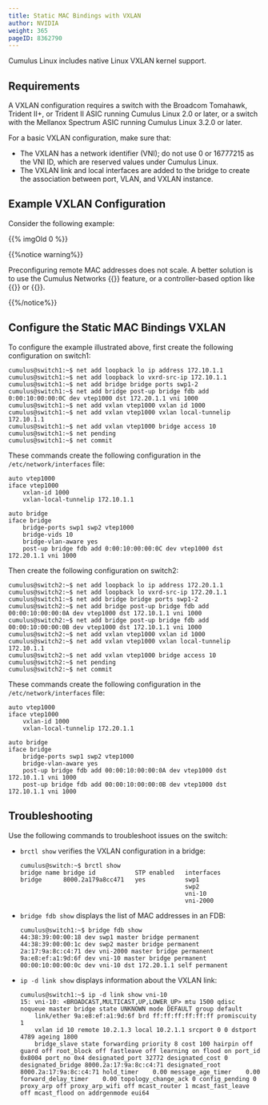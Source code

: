```yaml
---
title: Static MAC Bindings with VXLAN
author: NVIDIA
weight: 365
pageID: 8362790
---
```

Cumulus Linux includes native Linux VXLAN kernel support.

## Requirements

A VXLAN configuration requires a switch with the Broadcom Tomahawk,
Trident II+, or Trident II ASIC running Cumulus Linux 2.0 or later, or a
switch with the Mellanox Spectrum ASIC running Cumulus Linux 3.2.0 or
later.

For a basic VXLAN configuration, make sure that:

  - The VXLAN has a network identifier (VNI); do not use 0 or 16777215
    as the VNI ID, which are reserved values under Cumulus Linux.
  - The VXLAN link and local interfaces are added to the bridge to
    create the association between port, VLAN, and VXLAN instance.

## Example VXLAN Configuration

Consider the following example:

{{% imgOld 0 %}}

{{%notice warning%}}

Preconfiguring remote MAC addresses does not scale. A better solution is
to use the Cumulus Networks
{{<link url="Lightweight-Network-Virtualization-Overview" text="Lightweight Network Virtualization">}}
feature, or a controller-based option like
{{<link url="Integrating-Hardware-VTEPs-with-Midokura-MidoNet-and-OpenStack" text="Midokura MidoNet and OpenStack">}}
or {{<link url="Integrating-Hardware-VTEPs-with-VMware-NSX-V" text="VMware NSX-V">}}.

{{%/notice%}}

## Configure the Static MAC Bindings VXLAN

To configure the example illustrated above, first create the following
configuration on switch1:

    cumulus@switch1:~$ net add loopback lo ip address 172.10.1.1
    cumulus@switch1:~$ net add loopback lo vxrd-src-ip 172.10.1.1
    cumulus@switch1:~$ net add bridge bridge ports swp1-2
    cumulus@switch1:~$ net add bridge post-up bridge fdb add 0:00:10:00:00:0C dev vtep1000 dst 172.20.1.1 vni 1000
    cumulus@switch1:~$ net add vxlan vtep1000 vxlan id 1000
    cumulus@switch1:~$ net add vxlan vtep1000 vxlan local-tunnelip 172.10.1.1
    cumulus@switch1:~$ net add vxlan vtep1000 bridge access 10
    cumulus@switch1:~$ net pending
    cumulus@switch1:~$ net commit 

These commands create the following configuration in the
`/etc/network/interfaces` file:

    auto vtep1000
    iface vtep1000
        vxlan-id 1000
        vxlan-local-tunnelip 172.10.1.1
     
    auto bridge
    iface bridge
        bridge-ports swp1 swp2 vtep1000
        bridge-vids 10
        bridge-vlan-aware yes
        post-up bridge fdb add 0:00:10:00:00:0C dev vtep1000 dst 172.20.1.1 vni 1000

Then create the following configuration on switch2:

    cumulus@switch2:~$ net add loopback lo ip address 172.20.1.1
    cumulus@switch2:~$ net add loopback lo vxrd-src-ip 172.20.1.1
    cumulus@switch1:~$ net add bridge bridge ports swp1-2
    cumulus@switch2:~$ net add bridge post-up bridge fdb add 00:00:10:00:00:0A dev vtep1000 dst 172.10.1.1 vni 1000
    cumulus@switch2:~$ net add bridge post-up bridge fdb add 00:00:10:00:00:0B dev vtep1000 dst 172.10.1.1 vni 1000
    cumulus@switch2:~$ net add vxlan vtep1000 vxlan id 1000
    cumulus@switch2:~$ net add vxlan vtep1000 vxlan local-tunnelip 172.10.1.1
    cumulus@switch2:~$ net add vxlan vtep1000 bridge access 10
    cumulus@switch2:~$ net pending
    cumulus@switch2:~$ net commit

These commands create the following configuration in the
`/etc/network/interfaces` file:

    auto vtep1000
    iface vtep1000
        vxlan-id 1000
        vxlan-local-tunnelip 172.20.1.1
     
    auto bridge
    iface bridge
        bridge-ports swp1 swp2 vtep1000
        bridge-vlan-aware yes
        post-up bridge fdb add 00:00:10:00:00:0A dev vtep1000 dst 172.10.1.1 vni 1000
        post-up bridge fdb add 00:00:10:00:00:0B dev vtep1000 dst 172.10.1.1 vni 1000

## Troubleshooting

Use the following commands to troubleshoot issues on the switch:

  - `brctl show` verifies the VXLAN configuration in a bridge:

        cumulus@switch:~$ brctl show
        bridge name bridge id           STP enabled   interfaces
        bridge      8000.2a179a8cc471   yes           swp1
                                                      swp2
                                                      vni-10
                                                      vni-2000

  - `bridge fdb show` displays the list of MAC addresses in an FDB:

        cumulus@switch1:~$ bridge fdb show
        44:38:39:00:00:18 dev swp1 master bridge permanent
        44:38:39:00:00:1c dev swp2 master bridge permanent
        2a:17:9a:8c:c4:71 dev vni-2000 master bridge permanent
        9a:e8:ef:a1:9d:6f dev vni-10 master bridge permanent
        00:00:10:00:00:0c dev vni-10 dst 172.20.1.1 self permanent

  - `ip -d link show` displays information about the VXLAN link:

        cumulus@switch1:~$ ip -d link show vni-10
        15: vni-10: <BROADCAST,MULTICAST,UP,LOWER_UP> mtu 1500 qdisc noqueue master bridge state UNKNOWN mode DEFAULT group default
            link/ether 9a:e8:ef:a1:9d:6f brd ff:ff:ff:ff:ff:ff promiscuity 1
            vxlan id 10 remote 10.2.1.3 local 10.2.1.1 srcport 0 0 dstport 4789 ageing 1800
            bridge_slave state forwarding priority 8 cost 100 hairpin off guard off root_block off fastleave off learning on flood on port_id 0x8004 port_no 0x4 designated_port 32772 designated_cost 0 designated_bridge 8000.2a:17:9a:8c:c4:71 designated_root 8000.2a:17:9a:8c:c4:71 hold_timer    0.00 message_age_timer    0.00 forward_delay_timer    0.00 topology_change_ack 0 config_pending 0 proxy_arp off proxy_arp_wifi off mcast_router 1 mcast_fast_leave off mcast_flood on addrgenmode eui64
